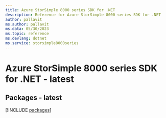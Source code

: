 ```yaml
---
title: Azure StorSimple 8000 series SDK for .NET
description: Reference for Azure StorSimple 8000 series SDK for .NET
author: pallavit
ms.author: pallavit
ms.data: 05/30/2023
ms.topic: reference
ms.devlang: dotnet
ms.service: storsimple8000series
---
```

# Azure StorSimple 8000 series SDK for .NET - latest
## Packages - latest
[!INCLUDE [packages](storsimple-8000-series-index.md)]